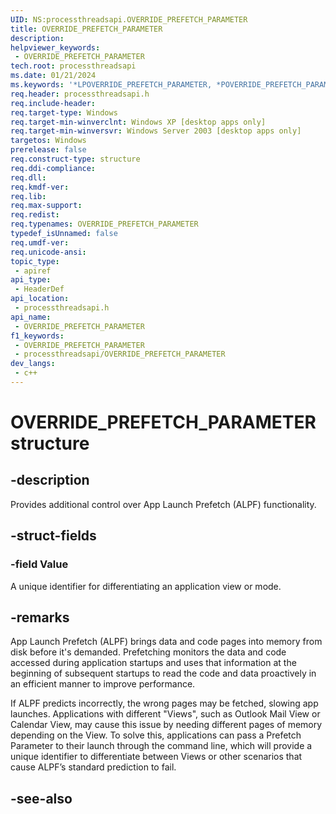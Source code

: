 ```yaml
---
UID: NS:processthreadsapi.OVERRIDE_PREFETCH_PARAMETER
title: OVERRIDE_PREFETCH_PARAMETER
description: 
helpviewer_keywords:
 - OVERRIDE_PREFETCH_PARAMETER
tech.root: processthreadsapi
ms.date: 01/21/2024
ms.keywords: '*LPOVERRIDE_PREFETCH_PARAMETER, *POVERRIDE_PREFETCH_PARAMETER, LPOVERRIDE_PREFETCH_PARAMETER, LPOVERRIDE_PREFETCH_PARAMETER structure pointer, OVERRIDE_PREFETCH_PARAMETER, OVERRIDE_PREFETCH_PARAMETER structure, _win32_override_prefetch_parameter_str, base.override_prefetch_parameter_str, processthreadsapi/LPOVERRIDE_PREFETCH_PARAMETER, processthreadsapi/OVERRIDE_PREFETCH_PARAMETER, winbase/LPOVERRIDE_PREFETCH_PARAMETER, winbase/OVERRIDE_PREFETCH_PARAMETER'
req.header: processthreadsapi.h
req.include-header: 
req.target-type: Windows
req.target-min-winverclnt: Windows XP [desktop apps only]
req.target-min-winversvr: Windows Server 2003 [desktop apps only]
targetos: Windows
prerelease: false
req.construct-type: structure
req.ddi-compliance: 
req.dll: 
req.kmdf-ver: 
req.lib: 
req.max-support: 
req.redist: 
req.typenames: OVERRIDE_PREFETCH_PARAMETER
typedef_isUnnamed: false
req.umdf-ver: 
req.unicode-ansi: 
topic_type:
 - apiref
api_type:
 - HeaderDef
api_location:
 - processthreadsapi.h
api_name:
 - OVERRIDE_PREFETCH_PARAMETER
f1_keywords:
 - OVERRIDE_PREFETCH_PARAMETER
 - processthreadsapi/OVERRIDE_PREFETCH_PARAMETER
dev_langs:
 - c++
---
```


# OVERRIDE_PREFETCH_PARAMETER structure

## -description

Provides additional control over App Launch Prefetch (ALPF) functionality.

## -struct-fields

### -field Value

A unique identifier for differentiating an application view or mode.

## -remarks

App Launch Prefetch (ALPF) brings data and code pages into memory from disk before it's demanded. Prefetching monitors the data and code accessed during application startups and uses that information at the beginning of subsequent startups to read the code and data proactively in an efficient manner to improve performance.

If ALPF predicts incorrectly, the wrong pages may be fetched, slowing app launches. Applications with different "Views", such as Outlook Mail View or  Calendar View, may cause this issue by needing different pages of memory depending on the View. To solve this, applications can pass a Prefetch Parameter to their launch through the command line, which will provide a unique identifier to differentiate between Views or other scenarios that cause ALPF’s standard prediction to fail.

## -see-also

